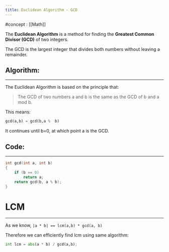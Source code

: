 ```yaml
---
title: Euclidean Algorithm - GCD
---
```


#concept : [[Math]]

The **Euclidean Algorithm** is a method for finding the **Greatest Common Divisor (GCD)** of two integers.

The GCD is the largest integer that divides both numbers without leaving a remainder.

## Algorithm:

---

The Euclidean Algorithm is based on the principle that:

> The GCD of two numbers a and b is the same as the GCD of b and a mod b.

This means:

```python
gcd(a,b) = gcd(b,a %  b)
```

It continues until b=0, at which point a is the GCD.

## Code:

---

```cpp
int gcd(int a, int b)
{
    if (b == 0)
        return a;
    return gcd(b, a % b);
}
```

# LCM

---

As we know, `|a * b| == lcm(a,b) * gcd(a, b)`

Therefore we can efficiently find lcm using same algorithm:

```python
int lcm = abs(a * b) / gcd(a,b);
```

